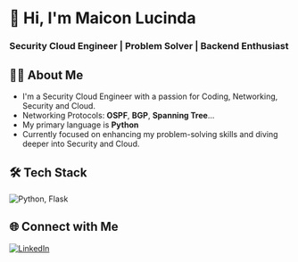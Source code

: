 # 👋 Hi, I'm Maicon Lucinda
### Security Cloud Engineer | Problem Solver | Backend Enthusiast

## 🧑‍💻 About Me
- I'm a Security Cloud Engineer with a passion for Coding, Networking, Security and Cloud.
- Networking Protocols: **OSPF**, **BGP**, **Spanning Tree**...
- My primary language is **Python**
- Currently focused on enhancing my problem-solving skills and diving deeper into Security and Cloud.

## 🛠️ Tech Stack
<img src="https://skillicons.dev/icons?i=python,flask" alt="Python, Flask">

## 🌐 Connect with Me
[![LinkedIn](https://skillicons.dev/icons?i=linkedin)](https://www.linkedin.com/in/maiconlucinda/)
